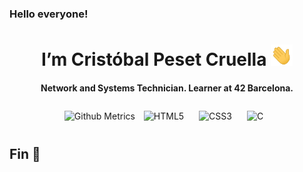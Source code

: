 ### Hello everyone! 

<div align="center">
<h1 align="center">I’m Cristóbal Peset Cruella <img width="35" src="https://github.com/1999AZZAR/1999AZZAR/blob/main/resources/img/waving.gif"></h1>
<h4 align="center">Network and Systems Technician. Learner at 42 Barcelona.</h4>
<img src="https://metrics.lecoq.io/ElPatatin" alt="Github Metrics">
<img style="margin: 10px" src="https://profilinator.rishav.dev/skills-assets/html5-original-wordmark.svg" alt="HTML5" height="40" /> <img style="margin: 10px" src="https://profilinator.rishav.dev/skills-assets/css3-original-wordmark.svg" alt="CSS3" height="40" />  <img style="margin: 10px" src="https://profilinator.rishav.dev/skills-assets/c-original.svg" alt="C" height="40" />
</div>

## Fin 🥔
